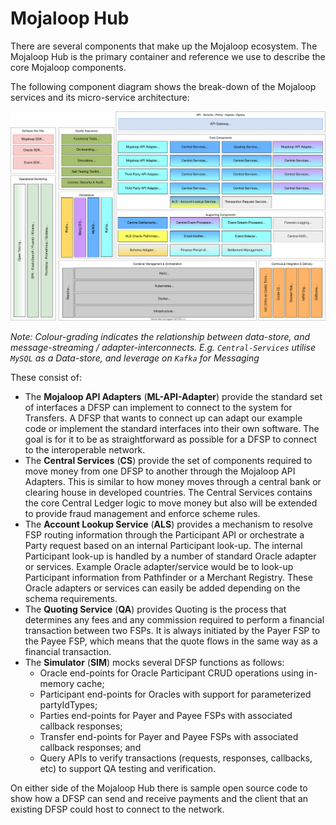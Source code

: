 # Mojaloop Hub

There are several components that make up the Mojaloop ecosystem. The Mojaloop Hub is the primary container and reference we use to describe the core Mojaloop components.  

The following component diagram shows the break-down of the Mojaloop services and its micro-service architecture: 

![Current Mojaloop Architecture Overview](./assets/diagrams/architecture/Arch-Mojaloop-overview-PI11.svg)

_Note: Colour-grading indicates the relationship between data-store, and message-streaming / adapter-interconnects. E.g. `Central-Services` utilise `MySQL` as a Data-store, and leverage on `Kafka` for Messaging_

These consist of:

* The **Mojaloop API Adapters** (**ML-API-Adapter**) provide the standard set of interfaces a DFSP can implement to connect to the system for Transfers. A DFSP that wants to connect up can adapt our example code or implement the standard interfaces into their own software. The goal is for it to be as straightforward as possible for a DFSP to connect to the interoperable network.
* The **Central Services** (**CS**) provide the set of components required to move money from one DFSP to another through the Mojaloop API Adapters. This is similar to how money moves through a central bank or clearing house in developed countries. The Central Services contains the core Central Ledger logic to move money but also will be extended to provide fraud management and enforce scheme rules.
* The **Account Lookup Service** (**ALS**) provides a mechanism to resolve FSP routing information through the Participant API or orchestrate a Party request based on an internal Participant look-up. The internal Participant look-up is handled by a number of standard Oracle adapter or services. Example Oracle adapter/service would be to look-up Participant information from Pathfinder or a Merchant Registry. These Oracle adapters or services can easily be added depending on the schema requirements.
* The **Quoting Service** (**QA**) provides Quoting is the process that determines any fees and any commission required to perform a financial transaction between two FSPs. It is always initiated by the Payer FSP to the Payee FSP, which means that the quote flows in the same way as a financial transaction.
* The **Simulator** (**SIM**) mocks several DFSP functions as follows:
    - Oracle end-points for Oracle Participant CRUD operations using in-memory cache;
    - Participant end-points for Oracles with support for parameterized partyIdTypes;
    - Parties end-points for Payer and Payee FSPs with associated callback responses;
    - Transfer end-points for Payer and Payee FSPs with associated callback responses; and
    - Query APIs to verify transactions (requests, responses, callbacks, etc) to support QA testing and verification.

On either side of the Mojaloop Hub there is sample open source code to show how a DFSP can send and receive payments and the client that an existing DFSP could host to connect to the network.
